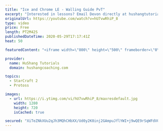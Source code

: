 ```yaml
---
title: "Ice and Chrome LE - Walling Guide PvT"
excerpt: "Interested in lessons? Email Devon directly at hushangtutorials@outlook.com ------------------------------------------------------------------------------------------------------- Want to support HuShang Tutorials directly? Patreon is a website where you can contribute a monthly donation that will help"
originalUrl: https://youtube.com/watch?v=hU7vwRhiP_8
type: video
price: Free
length: PT2M42S
publishedDateTime: 2020-05-29T17:17:41Z
heat: 50

featuredContent: "<iframe width=\"800\" height=\"500\" frameborder=\"0\" src=\"https://www.youtube.com/embed/hU7vwRhiP_8\" allow=\"accelerometer; autoplay; encrypted-media; gyroscope; picture-in-picture\" allowfullscreen></iframe>"

provider:
  name: HuShang Tutorials
  domain: hushangcoaching.com

topics:
  - StarCraft 2
  - Protoss

images:
  - url: https://i.ytimg.com/vi/hU7vwRhiP_8/maxresdefault.jpg
    width: 1280
    height: 720
    isCached: true

secured: "XiTeZNkXUu2qJh3MQhCHbXX/Ud0y2K0inj2GAmpuJflYWI+j9wQE9rSqWFdV0RfJ6z/AenCAZVb3eXs7rCcmN2vgd57+bfhO4llC9Rmg6QUKYULa6witFCezOT432kkE+7PSvrcwaYy+g2QiUxzXOyOAii68goCtrG6BBHc09zOx4bFpyOsqcaes/kLLLf9Y1FBonsw7X9TcRW4yYv2eioz64oRX9/UAQcCeDantcbK2xUkiH/EqRGeVR2FIQTYXbtsdv90iQ4I3SAZzHjfSe96oDdvPg3QfxcJ0iODOAzbF/+MtDd4onY46quGY7ZUArPuqqf211zrLjNwEU0oGP03SYYXYdh6kzNvylFa2OpzyitiW7uCzIS3q1PzU/EmLXtf2zjLYuvi2tB+BZcpvgQpOH+VISo5HzhiQt/nDUkA=;0vxQ7kjzmE5xHkr1OtLcow=="
---
```


